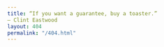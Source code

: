 ```yaml
---
title: “If you want a guarantee, buy a toaster.”
― Clint Eastwood
layout: 404
permalink: "/404.html"
---
```

